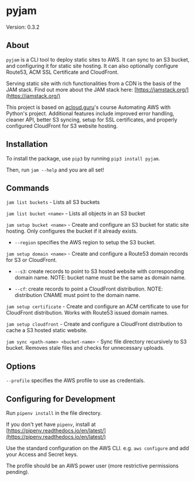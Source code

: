 # pyjam

Version: 0.3.2

## About

`pyjam` is a CLI tool to deploy static sites to AWS. It can sync to an S3 bucket, and configuring it for static site hosting. It can also optionally configure Route53, ACM SSL Certificate and CloudFront.

Serving static site with rich functionalities from a CDN is the basis of the JAM stack. Find out more about the JAM stack here: [https://jamstack.org/](https://jamstack.org/)

This project is based on [acloud.guru](acloud.guru)'s course Automating AWS with Python's project. Additional features include improved error handling, cleaner API, better S3 syncing, setup for SSL certificates, and properly configured CloudFront for S3 website hosting.

## Installation

To install the package, use `pip3` by running `pip3 install pyjam`.

Then, run `jam --help` and you are all set!

## Commands

`jam list buckets` - Lists all S3 buckets

`jam list bucket <name>` - Lists all objects in an S3 bucket

`jam setup bucket <name>` - Create and configure an S3 bucket for static site hosting. Only configures the bucket if it already exists.

- `--region` specifies the AWS region to setup the S3 bucket.

`jam setup domain <name>` - Create and configure a Route53 domain records for S3 or CloudFront.

- `--s3`: create records to point to S3 hosted website with corresponding domain name. NOTE: bucket name must be the same as domain name.

- `--cf`: create records to point a CloudFront distribution. NOTE: distribution CNAME must point to the domain name.

`jam setup certificate` - Create and configure an ACM certificate to use for CloudFront distribution. Works with Route53 issued domain names.

`jam setup cloudfront` - Create and configure a CloudFront distribution to cache a S3 hosted static website.

`jam sync <path-name> <bucket-name>` - Sync file directory recursively to S3 bucket. Removes stale files and checks for unnecessary uploads.

## Options

`--profile` specifies the AWS profile to use as credentials.

## Configuring for Development

Run `pipenv install` in the file directory.

If you don't yet have `pipenv`, install at [https://pipenv.readthedocs.io/en/latest/](https://pipenv.readthedocs.io/en/latest/)

Use the standard configuration on the AWS CLI. e.g. `aws configure` and add your Access and Secret keys.

The profile should be an AWS power user (more restrictive permissions pending).
